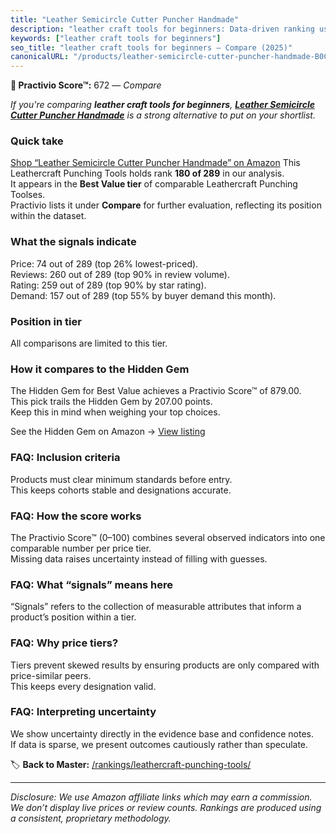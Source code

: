 ```yaml
---
title: "Leather Semicircle Cutter Puncher Handmade"
description: "leather craft tools for beginners: Data-driven ranking using the Practivio Score™. Positioned by quality, value, demand, findability, momentum."
keywords: ["leather craft tools for beginners"]
seo_title: "leather craft tools for beginners — Compare (2025)"
canonicalURL: "/products/leather-semicircle-cutter-puncher-handmade-B0CD658RPL/"
---
```


**🛒 Practivio Score™:** 672 — _Compare_


*If you're comparing **leather craft tools for beginners**, **[Leather Semicircle Cutter Puncher Handmade](https://www.amazon.com/dp/B0CD658RPL?tag=practivio-20)** is a strong alternative to put on your shortlist.*
### Quick take
[Shop “Leather Semicircle Cutter Puncher Handmade” on Amazon](https://www.amazon.com/dp/B0CD658RPL?tag=practivio-20)
This Leathercraft Punching Tools holds rank **180 of 289** in our analysis.  
It appears in the **Best Value tier** of comparable Leathercraft Punching Toolses.  
Practivio lists it under **Compare** for further evaluation, reflecting its position within the dataset.

### What the signals indicate
Price: 74 out of 289 (top 26% lowest-priced).  
Reviews: 260 out of 289 (top 90% in review volume).  
Rating: 259 out of 289 (top 90% by star rating).  
Demand: 157 out of 289 (top 55% by buyer demand this month).

### Position in tier
All comparisons are limited to this tier.

### How it compares to the Hidden Gem
The Hidden Gem for Best Value achieves a Practivio Score™ of 879.00.  
This pick trails the Hidden Gem by 207.00 points.  
Keep this in mind when weighing your top choices.  

See the Hidden Gem on Amazon → [View listing](https://www.amazon.com/dp/B06ZXYSCYZ?tag=practivio-20)

### FAQ: Inclusion criteria
Products must clear minimum standards before entry.  
This keeps cohorts stable and designations accurate.

### FAQ: How the score works
The Practivio Score™ (0–100) combines several observed indicators into one comparable number per price tier.  
Missing data raises uncertainty instead of filling with guesses.

### FAQ: What “signals” means here
“Signals” refers to the collection of measurable attributes that inform a product’s position within a tier.

### FAQ: Why price tiers?
Tiers prevent skewed results by ensuring products are only compared with price-similar peers.  
This keeps every designation valid.

### FAQ: Interpreting uncertainty
We show uncertainty directly in the evidence base and confidence notes.  
If data is sparse, we present outcomes cautiously rather than speculate.

<!-- Missing template for Compare/CompareWithinPriceClass -->


🏷️ **Back to Master:** [/rankings/leathercraft-punching-tools/](/rankings/leathercraft-punching-tools/)

---
_Disclosure: We use Amazon affiliate links which may earn a commission. We don’t display live prices or review counts. Rankings are produced using a consistent, proprietary methodology._
